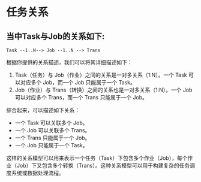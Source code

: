 # 任务关系
## 当中Task与Job的关系如下:
   ```
   Task --1..N--> Job --1..N --> Trans 
   ```

根据你提供的关系描述，我们可以将其详细描述如下：

1. Task（任务）与 Job（作业）之间的关系是一对多关系（1:N）。一个 Task 可以对应多个 Job，而一个 Job 只能属于一个 Task。
2. Job（作业）与 Trans（转换）之间的关系也是一对多关系（1:N）。一个 Job 可以对应多个 Trans，而一个 Trans 只能属于一个 Job。

综合起来，可以描述如下关系：

- 一个 Task 可以关联多个 Job。
- 一个 Job 可以关联多个 Trans。
- 一个 Trans 只能属于一个 Job。
- 一个 Job 只能属于一个 Task。

这样的关系模型可以用来表示一个任务（Task）下包含多个作业（Job），每个作业（Job）下又包含多个转换（Trans）。这种关系模型可以用于构建复杂的任务调度系统或数据处理流程。
